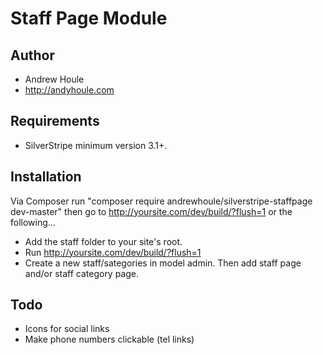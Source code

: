 Staff Page Module
==================

## Author
* Andrew Houle
* http://andyhoule.com

## Requirements
* SilverStripe minimum version 3.1+.

## Installation
Via Composer run "composer require andrewhoule/silverstripe-staffpage dev-master" then go to http://yoursite.com/dev/build/?flush=1 or the following...
* Add the staff folder to your site's root.
* Run http://yoursite.com/dev/build/?flush=1
* Create a new staff/sategories in model admin. Then add staff page and/or staff category page.

## Todo
* Icons for social links
* Make phone numbers clickable (tel links)